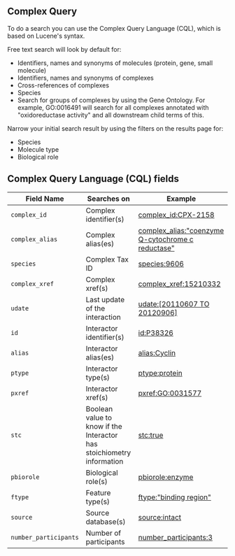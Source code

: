 ## Complex Query

To do a search you can use the Complex Query Language (CQL), which is based on Lucene's syntax.

Free text search will look by default for:
- Identifiers, names and synonyms of molecules (protein, gene, small molecule)
- Identifiers, names and synonyms of complexes
- Cross-references of complexes
- Species
- Search for groups of complexes by using the Gene Ontology. For example, GO:0016491 will search for all complexes annotated with "oxidoreductase activity" and all downstream child terms of this.

Narrow your initial search result by using the filters on the results page for:
- Species
- Molecule type
- Biological role

## Complex Query Language (CQL) fields

|Field Name            | Searches on                    | Example  |
|----------------------|--------------------------------|----------|
|`complex_id`          | Complex identifier(s)          |[complex_id:CPX-2158](https://www.ebi.ac.uk/complexportal/complex/search?query=complex_id:CPX-2158 "Search by complex ac")|
|`complex_alias`       | Complex alias(es)              |[complex_alias:"coenzyme Q-cytochrome c reductase"](https://www.ebi.ac.uk/complexportal/complex/search?query=complex_alias:&quot;coenzyme+Q-cytochrome+c+reductase&quot;)|
|`species`             | Complex Tax ID                 |[species:9606](https://www.ebi.ac.uk/complexportal/complex/search?query=species:9606)|
|`complex_xref`        | Complex xref(s)                |[complex_xref:15210332](https://www.ebi.ac.uk/complexportal/complex/search?query=complex_xref:15210332)|
|`udate`               | Last update of the interaction |[udate:\[20110607 TO 20120906\]](https://www.ebi.ac.uk/complexportal/complex/search?query=udate:[20110607+TO+20120906])|
|`id`                  | Interactor identifier(s)       |[id:P38326](https://www.ebi.ac.uk/complexportal/complex/search?query=id:P38326)|
|`alias`               | Interactor alias(es)           |[alias:Cyclin](https://www.ebi.ac.uk/complexportal/complex/search?query=alias:Cyclin)|
|`ptype`               | Interactor type(s)             |[ptype:protein](https://www.ebi.ac.uk/complexportal/complex/search?query=ptype:protein)|
|`pxref`               | Interactor xref(s)             |[pxref:GO:0031577](https://www.ebi.ac.uk/complexportal/complex/search?query=pxref:GO:0031577)|
|`stc`                 | Boolean value to know if the Interactor has stoichiometry information|[stc:true](https://www.ebi.ac.uk/complexportal/complex/search?query=stc:true)|
|`pbiorole`            | Biological role(s)             |[pbiorole:enzyme](https://www.ebi.ac.uk/complexportal/complex/search?query=pbiorole:enzyme)|
|`ftype`               | Feature type(s)                |[ftype:"binding region"](https://www.ebi.ac.uk/complexportal/complex/search?query=ftype:&quot;binding+region&quot;)|
|`source`              | Source database(s)             |[source:intact](https://www.ebi.ac.uk/complexportal/complex/search?query=source:intact)|
|`number_participants` | Number of participants         |[number_participants:3](https://www.ebi.ac.uk/complexportal/complex/search?query=number_participants:3)|

